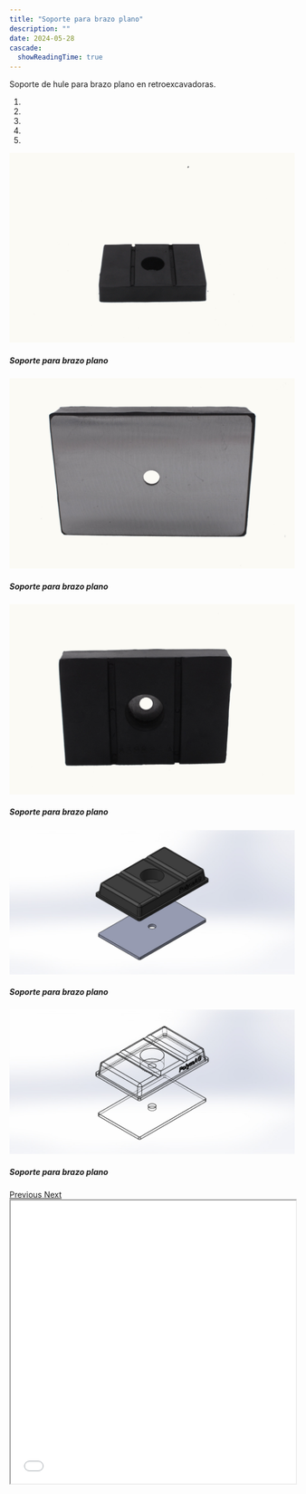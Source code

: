 ```yaml
---
title: "Soporte para brazo plano"
description: ""
date: 2024-05-28
cascade:
  showReadingTime: true
---
```


Soporte de hule para brazo plano en retroexcavadoras.

<head>
  <meta charset="UTF-8">
  <meta name="viewport" content="width=device-width, initial-scale=1.0">
  <link rel="stylesheet" href="https://cdn.jsdelivr.net/npm/bootstrap@4.0.0/dist/css/bootstrap.min.css"
    integrity="sha384-Gn5384xqQ1aoWXA+058RXPxPg6fy4IWvTNh0E263XmFcJlSAwiGgFAW/dAiS6JXm" crossorigin="anonymous">
  <link rel="stylesheet" href="style.css">
</head>

<body>
  <div class="row">
    <div id="carouselExampleIndicators" class="carousel slide" data-ride="carousel">
      <ol class="carousel-indicators">
        <li data-target="#carouselExampleIndicators" data-slide-to="0" class="active"></li>
        <li data-target="#carouselExampleIndicators" data-slide-to="1"></li>
        <li data-target="#carouselExampleIndicators" data-slide-to="2"></li>
        <li data-target="#carouselExampleIndicators" data-slide-to="3"></li>
        <li data-target="#carouselExampleIndicators" data-slide-to="4trs"></li>
      </ol>
      <div class="carousel-inner">
        <div class="carousel-item active">
          <img class="d-block w-100"
            src="imges/DSC_1030.jpg"
            alt="First slide">
          <div class="carousel-caption d-none d-md-block">
            <h5>Soporte para brazo plano</h5>
          </div>
        </div>
        <div class="carousel-item">
          <img class="d-block w-100"
            src="imges/DSC_1058.jpg"
            alt="Second slide">
            <div class="carousel-caption d-none d-md-block">
            <h5>Soporte para brazo plano</h5>
          </div>
        </div>
        <div class="carousel-item">
          <img class="d-block w-100"
            src="imges/DSC_1059.jpg"
            alt="Third slide">
            <div class="carousel-caption d-none d-md-block">
            <h5>Soporte para brazo plano</h5>
          </div>
        </div>        
        <div class="carousel-item">
          <img class="d-block w-100"
            src="imges/brazoplano.JPG"
            alt="Third slide">
            <div class="carousel-caption d-none d-md-block">
            <h5>Soporte para brazo plano</h5>
          </div>
        </div> 
        <div class="carousel-item">
          <img class="d-block w-100"
            src="imges/transparente.JPG"
            alt="Third slide">
            <div class="carousel-caption d-none d-md-block">
            <h5>Soporte para brazo plano</h5>
          </div>
        </div> 
      </div>
      <a class="carousel-control-prev" href="#carouselExampleIndicators" role="button" data-slide="prev">
        <span class="carousel-control-prev-icon" aria-hidden="true"></span>
        <span class="sr-only">Previous</span>
      </a>
      <a class="carousel-control-next" href="#carouselExampleIndicators" role="button" data-slide="next">
        <span class="carousel-control-next-icon" aria-hidden="true"></span>
        <span class="sr-only">Next</span>
      </a>
    </div>
  </div>
  <script src="https://code.jquery.com/jquery-3.2.1.slim.min.js"
    integrity="sha384-KJ3o2DKtIkvYIK3UENzmM7KCkRr/rE9/Qpg6aAZGJwFDMVNA/GpGFF93hXpG5KkN"
    crossorigin="anonymous"></script>
  <script src="https://cdn.jsdelivr.net/npm/popper.js@1.12.9/dist/umd/popper.min.js"
    integrity="sha384-ApNbgh9B+Y1QKtv3Rn7W3mgPxhU9K/ScQsAP7hUibX39j7fakFPskvXusvfa0b4Q"
    crossorigin="anonymous"></script>
  <script src="https://cdn.jsdelivr.net/npm/bootstrap@4.0.0/dist/js/bootstrap.min.js"
    integrity="sha384-JZR6Spejh4U02d8jOt6vLEHfe/JQGiRRSQQxSfFWpi1MquVdAyjUar5+76PVCmYl"
    crossorigin="anonymous"></script>
</body>


<script>
  setTimeout(() => {
    var element = document.getElementById("search-button");
    var divElement = document.getElementById('search-wrapper');
    element.onclick = function() {
      divElement.style.setProperty('visibility', 'visible', 'important');
  }
}, "1000");
</script>


<iframe src="model/model.html" width="100%" height="500px"></iframe>